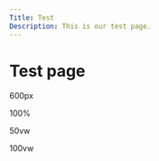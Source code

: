 ```yaml
---
Title: Test
Description: This is our test page.
---
```


Test page
==========================

<div class="test-holder">
    <div class="black-box"><p>600px</p></div>
    <div class="blue-box"><p>100%</p></div>
    <div class="red-box"><p>50vw</p></div>
    <div class="green-box"><p>100vw</p></div>
</div>
